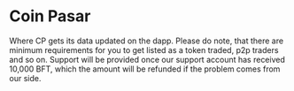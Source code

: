 # Coin Pasar

Where CP gets its data updated on the dapp. Please do note, that there are minimum requirements for you to get listed as a token traded, p2p traders and so on.
Support will be provided once our support account has received 10,000 BFT, which the amount will be refunded if the problem comes from our side.

